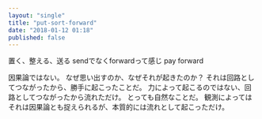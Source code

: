 ```yaml
---
layout: "single"
title: "put-sort-forward"
date: "2018-01-12 01:18"
published: false
---
```


置く、整える、送る
sendでなくforwardって感じ
pay forward

因果論ではない。
なぜ思い出すのか、なぜそれが起きたのか？
それは回路としてつながったから、勝手に起こったことだ。
力によって起こるのではない、回路としてつながったから流れただけ。
とっても自然なことだ。
観測によってはそれは因果論とも捉えられるが、本質的には流れとして起こっただけ。
